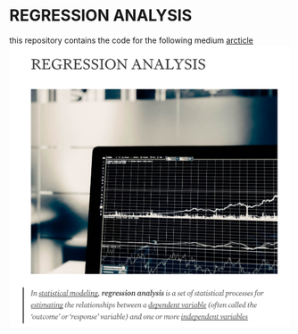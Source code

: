 # REGRESSION ANALYSIS
this repository contains the code for the following medium [arcticle](https://medium.com/@sameer.apsdk/regression-analysis-def876d5904b)
<img  src=bck.png></img>